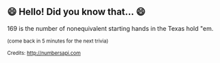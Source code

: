 ## :smile: Hello! Did you know that... :smile:
169 is the number of nonequivalent starting hands in the Texas hold "em.

<sup>(come back in 5 minutes for the next trivia)</sup>


<sup>Credits: http://numbersapi.com</sup>
